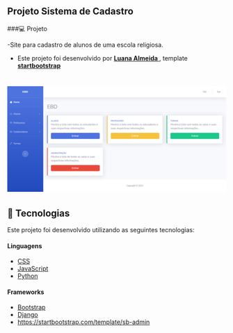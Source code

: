 ## Projeto Sistema de Cadastro 

###💻 Projeto

 -Site para cadastro de alunos de uma escola religiosa.
 
- Este projeto foi desenvolvido por **[ Luana Almeida ](https://github.com/luanaAlm)** , template **[ startbootstrap ](https://startbootstrap.com/template/sb-admin)**
 <h1 align = "center">
    <img alt = "Sistema de Cadastro" title = "Sistema de Cadastro" src = "https://raw.githubusercontent.com/luanaAlm/sistema_ebd/main/static/img/screencapture-127-0-0-1-8000-secretarios-home-2021-10-11-12_57_46.png" />
</h1>

## 🧪 Tecnologias

Este projeto foi desenvolvido utilizando as seguintes tecnologias:

#### Linguagens

- [CSS](https://www.w3schools.com/css/)
- [JavaScript](https://developer.mozilla.org/pt-BR/docs/Web/JavaScript)
- [Python](https://www.python.org/)

#### Frameworks

- [Bootstrap](https://getbootstrap.com/docs/4.6/getting-started/introduction/)
- [Django](https://www.djangoproject.com/)
- https://startbootstrap.com/template/sb-admin
